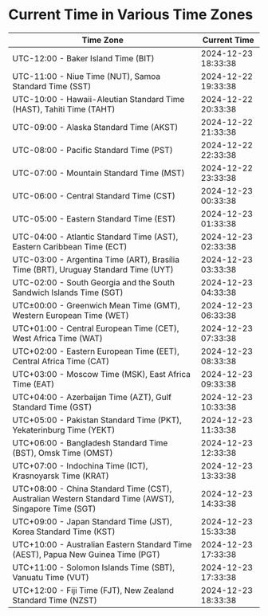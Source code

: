 # Current Time in Various Time Zones

| Time Zone | Current Time |
|-----------|--------------|
| UTC-12:00 - Baker Island Time (BIT) | 2024-12-23 18:33:38 |
| UTC-11:00 - Niue Time (NUT), Samoa Standard Time (SST) | 2024-12-22 19:33:38 |
| UTC-10:00 - Hawaii-Aleutian Standard Time (HAST), Tahiti Time (TAHT) | 2024-12-22 20:33:38 |
| UTC-09:00 - Alaska Standard Time (AKST) | 2024-12-22 21:33:38 |
| UTC-08:00 - Pacific Standard Time (PST) | 2024-12-22 22:33:38 |
| UTC-07:00 - Mountain Standard Time (MST) | 2024-12-22 23:33:38 |
| UTC-06:00 - Central Standard Time (CST) | 2024-12-23 00:33:38 |
| UTC-05:00 - Eastern Standard Time (EST) | 2024-12-23 01:33:38 |
| UTC-04:00 - Atlantic Standard Time (AST), Eastern Caribbean Time (ECT) | 2024-12-23 02:33:38 |
| UTC-03:00 - Argentina Time (ART), Brasília Time (BRT), Uruguay Standard Time (UYT) | 2024-12-23 03:33:38 |
| UTC-02:00 - South Georgia and the South Sandwich Islands Time (SGT) | 2024-12-23 04:33:38 |
| UTC±00:00 - Greenwich Mean Time (GMT), Western European Time (WET) | 2024-12-23 06:33:38 |
| UTC+01:00 - Central European Time (CET), West Africa Time (WAT) | 2024-12-23 07:33:38 |
| UTC+02:00 - Eastern European Time (EET), Central Africa Time (CAT) | 2024-12-23 08:33:38 |
| UTC+03:00 - Moscow Time (MSK), East Africa Time (EAT) | 2024-12-23 09:33:38 |
| UTC+04:00 - Azerbaijan Time (AZT), Gulf Standard Time (GST) | 2024-12-23 10:33:38 |
| UTC+05:00 - Pakistan Standard Time (PKT), Yekaterinburg Time (YEKT) | 2024-12-23 11:33:38 |
| UTC+06:00 - Bangladesh Standard Time (BST), Omsk Time (OMST) | 2024-12-23 12:33:38 |
| UTC+07:00 - Indochina Time (ICT), Krasnoyarsk Time (KRAT) | 2024-12-23 13:33:38 |
| UTC+08:00 - China Standard Time (CST), Australian Western Standard Time (AWST), Singapore Time (SGT) | 2024-12-23 14:33:38 |
| UTC+09:00 - Japan Standard Time (JST), Korea Standard Time (KST) | 2024-12-23 15:33:38 |
| UTC+10:00 - Australian Eastern Standard Time (AEST), Papua New Guinea Time (PGT) | 2024-12-23 17:33:38 |
| UTC+11:00 - Solomon Islands Time (SBT), Vanuatu Time (VUT) | 2024-12-23 17:33:38 |
| UTC+12:00 - Fiji Time (FJT), New Zealand Standard Time (NZST) | 2024-12-23 18:33:38 |
